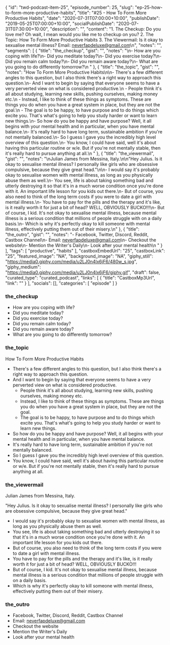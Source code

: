 {
	"id": "twd-podcast-item-25",
	"episode_number": 25,
	"slug": "ep-25-how-to-form-more-productive-habits",
	"title": "#25 - How To Form More Productive Habits",
	"date": "2020-07-31T07:00:00+10:00",
	"publishDate": "2019-05-25T07:00:00+10:00",
	"socialPublishDate": "2020-07-31T07:30:00+10:00",
	"description": "",
	"content": "1. The Checkup: Do you love me? Oh wait, I mean would you like me to checkup on you? 2. The Topic: How To Form More Productive Habits 3. The Viewermail: Is it okay to sexualise mental illness? Email: neverfapdeluxe@gmail.com\n",
	"notes": "",
	"segments": [
		{
			"title": "the_checkup",
			"gist": "",
			"notes": "\n- How are you coping with life?\n- Did you meditate today?\n- Did you exercise today?\n- Did you remain calm today?\n- Did you remain aware today?\n- What are you going to do differently tomorrow?\n      "
		},
		{
			"title": "the_topic",
			"gist": "",
			"notes": "How To Form More Productive Habits\n\n- There's a few different angles to this question, but I also think there's a right way to approach this question.\n- And I want to begin by saying that everyone seems to have a very perverted view on what is considered productive.\n  - People think it's all about studying, learning new skills, pushing ourselves, making money etc.\n  - Instead, I like to think of these things as symptoms. These are things you do when you have a great system in place, but they are not the goal.\n  - The goal is to be happy, to have purpose and to do things which excite you. That's what's going to help you study harder or want to learn new things.\n- So how do you be happy and have purpose? Well, it all begins with your mental health and in particular, when you have mental balance.\n- It's really hard to have long term, sustainable ambition if you're not mentally balanced.\n- So I guess I gave you the incredibly high level overview of this question.\n- You know, I could have said, well it's about having this particular routine or w/e. But if you're not mentally stable, then it's really hard to pursue anything at all.\n      "
		},
		{
			"title": "the_viewermail",
			"gist": "",
			"notes": "\nJulian James from Messina, Italy.\n\n\"Hey Julius. Is it okay to sexualise mental illness? I personally like girls who are obsessive compulsive, because they give great head.\"\n\n- I would say it's probably okay to sexualise women with mental illness, as long as you physically abuse them as well.\n- You see, life is about taking something bad and utterly destroying it so that it's in a much worse condition once you're done with it. An important life lesson for you kids out there.\n- But of course, you also need to think of the long term costs if you were to date a girl with mental illness.\n- You have to pay for the pills and the therapy and it's like, is it really worth it for just a bit of head? WELL, OBVIOUSLY BUCKO!!!\n- But of course, I kid. It's not okay to sexualise mental illness, because mental illness is a serious condition that millions of people struggle with on a daily basis.\n- Which is why it's perfectly okay to kill someone with mental illness, effectively putting them out of their misery.\n"
		},
		{
			"title": "the_outro",
			"gist": "",
			"notes": "- Facebook, Twitter, Discord, Reddit, Castbox Channel\n- Email: neverfapdeluxe@gmail.com\n- Checkout the website\n- Mention the Writer's Daily\n- Look after your mental health\n      "
		}
	],
	"tags": [
		"productive",
		"habits"
	],
	"castboxEmbedUrl": "25",
	"castboxLink": "25",
	"featured_image": "NA",
	"background_image": "NA",
	"giphy_still": "https://media0.giphy.com/media/u2LJ0n4lx6jF6/480w_s.jpg",
	"giphy_medium": "https://media0.giphy.com/media/u2LJ0n4lx6jF6/giphy.gif",
	"draft": false,
	"curated_type": "curated_podcast",
	"links": [
		{
			"title": "CastboxMp3Url",
			"link": ""
		}
	],
	"socials": [],
	"categories": [
		"episode"
	]
}

### the_checkup


- How are you coping with life?
- Did you meditate today?
- Did you exercise today?
- Did you remain calm today?
- Did you remain aware today?
- What are you going to do differently tomorrow?
      
### the_topic

How To Form More Productive Habits

- There's a few different angles to this question, but I also think there's a right way to approach this question.
- And I want to begin by saying that everyone seems to have a very perverted view on what is considered productive.
  - People think it's all about studying, learning new skills, pushing ourselves, making money etc.
  - Instead, I like to think of these things as symptoms. These are things you do when you have a great system in place, but they are not the goal.
  - The goal is to be happy, to have purpose and to do things which excite you. That's what's going to help you study harder or want to learn new things.
- So how do you be happy and have purpose? Well, it all begins with your mental health and in particular, when you have mental balance.
- It's really hard to have long term, sustainable ambition if you're not mentally balanced.
- So I guess I gave you the incredibly high level overview of this question.
- You know, I could have said, well it's about having this particular routine or w/e. But if you're not mentally stable, then it's really hard to pursue anything at all.
      
### the_viewermail


Julian James from Messina, Italy.

"Hey Julius. Is it okay to sexualise mental illness? I personally like girls who are obsessive compulsive, because they give great head."

- I would say it's probably okay to sexualise women with mental illness, as long as you physically abuse them as well.
- You see, life is about taking something bad and utterly destroying it so that it's in a much worse condition once you're done with it. An important life lesson for you kids out there.
- But of course, you also need to think of the long term costs if you were to date a girl with mental illness.
- You have to pay for the pills and the therapy and it's like, is it really worth it for just a bit of head? WELL, OBVIOUSLY BUCKO!!!
- But of course, I kid. It's not okay to sexualise mental illness, because mental illness is a serious condition that millions of people struggle with on a daily basis.
- Which is why it's perfectly okay to kill someone with mental illness, effectively putting them out of their misery.

### the_outro

- Facebook, Twitter, Discord, Reddit, Castbox Channel
- Email: neverfapdeluxe@gmail.com
- Checkout the website
- Mention the Writer's Daily
- Look after your mental health
      
